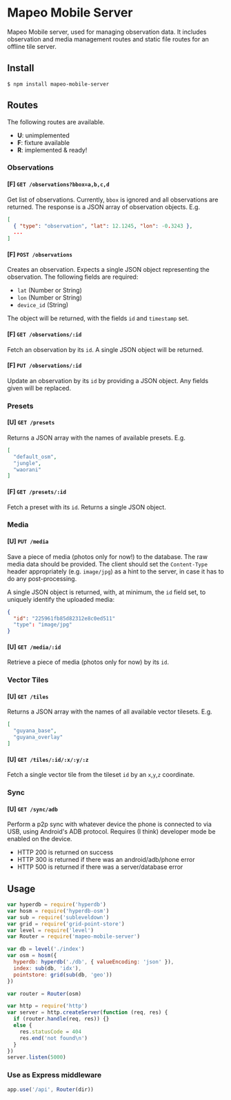 # Mapeo Mobile Server

Mapeo Mobile server, used for managing observation data. It includes observation
and media management routes and static file routes for an offline tile server.

## Install

```
$ npm install mapeo-mobile-server
```

## Routes

The following routes are available.

- **U**: unimplemented
- **F**: fixture available
- **R**: implemented & ready!

### Observations

#### [F] `GET /observations?bbox=a,b,c,d`

Get list of observations. Currently, `bbox` is ignored and all observations are
returned. The response is a JSON array of observation objects. E.g.

```json
[
  { "type": "observation", "lat": 12.1245, "lon": -0.3243 },
  ...
]
```

#### [F] `POST /observations`

Creates an observation. Expects a single JSON object representing the
observation. The following fields are required:

- `lat` (Number or String)
- `lon` (Number or String)
- `device_id` (String)

The object will be returned, with the fields `id` and `timestamp` set.

#### [F] `GET /observations/:id`

Fetch an observation by its `id`. A single JSON object will be returned.

#### [F] `PUT /observations/:id`

Update an observation by its `id` by providing a JSON object. Any fields given
will be replaced.

### Presets

#### [U] `GET /presets`

Returns a JSON array with the names of available presets. E.g.

```json
[
  "default_osm",
  "jungle",
  "waorani"
]
```

#### [F] `GET /presets/:id`

Fetch a preset with its `id`. Returns a single JSON object.

### Media

#### [U] `PUT /media`

Save a piece of media (photos only for now!) to the database. The raw media data
should be provided. The client should set the `Content-Type` header
appropriately (e.g. `image/jpg`) as a hint to the server, in case it has to do
any post-processing.

A single JSON object is returned, with, at minimum, the `id` field set, to
uniquely identify the uploaded media:

```json
{
  "id": "225961fb85d82312e8c0ed511"
  "type": "image/jpg"
}
```

#### [U] `GET /media/:id`

Retrieve a piece of media (photos only for now) by its `id`.

### Vector Tiles

#### [U] `GET /tiles`

Returns a JSON array with the names of all available vector tilesets. E.g.

```json
[
  "guyana_base",
  "guyana_overlay"
]
```

#### [U] `GET /tiles/:id/:x/:y/:z`

Fetch a single vector tile from the tileset `id` by an `x`,`y`,`z` coordinate.

### Sync

#### [U] `GET /sync/adb`

Perform a p2p sync with whatever device the phone is connected to via USB, using
Android's ADB protocol. Requires (I think) developer mode be enabled on the
device.

- HTTP 200 is returned on success
- HTTP 300 is returned if there was an android/adb/phone error
- HTTP 500 is returned if there was a server/database error

## Usage

```js
var hyperdb = require('hyperdb')
var hosm = require('hyperdb-osm')
var sub = require('subleveldown')
var grid = require('grid-point-store')
var level = require('level')
var Router = require('mapeo-mobile-server')

var db = level('./index')
var osm = hosm({
  hyperdb: hyperdb('./db', { valueEncoding: 'json' }),
  index: sub(db, 'idx'),
  pointstore: grid(sub(db, 'geo'))
})

var router = Router(osm)

var http = require('http')
var server = http.createServer(function (req, res) {
  if (router.handle(req, res)) {}
  else {
    res.statusCode = 404
    res.end('not found\n')
  }
})
server.listen(5000)
```

### Use as Express middleware

```js
app.use('/api', Router(dir))
```
